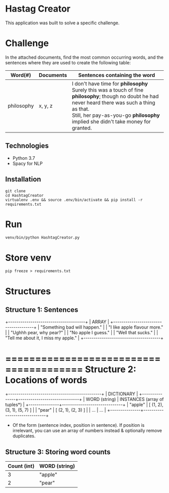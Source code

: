 # Hastag Creator

This application was built to solve a specific challenge.


# Challenge

In the attached documents, find the most common occurring words, and the sentences where they are used to create the following table:

| Word(#)         | Documents                   | Sentences containing the word              
| ------------- | ----------------------- | ----------------------- |
| philosophy    | x, y, z | I don't have time for **philosophy**<br>Surely this was a touch of fine **philosophy**; though no doubt he had never heard there was such a thing as that.<br>Still, her pay-as-you-go **philosophy** implied she didn't take money for granted. |


## Technologies

 - Python 3.7
 - Spacy for NLP

## Installation

    git clone
    cd HashtagCreator
    virtualenv .env && source .env/bin/activate && pip install -r requirements.txt

# Run

    venv/bin/python HashtagCreator.py
    
# Store venv

    pip freeze > requirements.txt

# Structures

## Structure 1: Sentences


+--------------------------------------+
|                ARRAY                 |
+--------------------------------------+
| "Something bad will happen."         |
| "I like apple flavour more."         |
| "Ughhh pear, why pear?"              |
| "No apple I guess."                  |
| "Well that sucks."                   |
| "Tell me about it, I miss my apple." |
+--------------------------------------+


=======================================
Structure 2: Locations of words        
=======================================

+----------------------------------------------+
|                 DICTIONARY                   |
+---------------+------------------------------+
| WORD (string) | INSTANCES (array of tuples*) |
+---------------+------------------------------+
| "apple"       | [ (1, 2), (3, 1), (5, 7) ]   |
| "pear"        | [ (2, 1), (2, 3) ]           |
| ...           | ...                          |
+---------------+------------------------------+

* Of the form (sentence index, position in sentence). If position is irrelevant, you can use an array of numbers instead & optionally remove duplicates.


## Structure 3: Storing word counts

|Count (int)| WORD (string)  |
|--|--|
| 3 | "apple" |
| 2 | "pear" |

